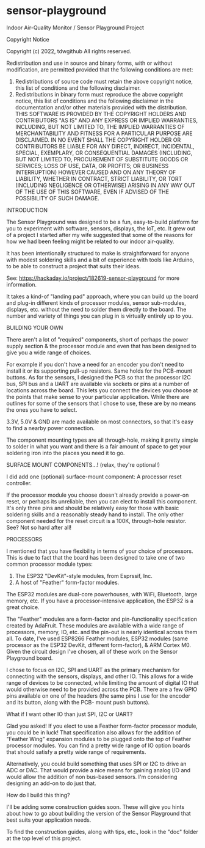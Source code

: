 # sensor-playground

Indoor Air-Quality Monitor / Sensor Playground Project

Copyright Notice

Copyright (c) 2022, tdwgithub
All rights reserved.

Redistribution and use in source and binary forms, with or without
modification, are permitted provided that the following conditions are met:
1. Redistributions of source code must retain the above copyright notice, this
   list of conditions and the following disclaimer.
2. Redistributions in binary form must reproduce the above copyright notice,
   this list of conditions and the following disclaimer in the documentation
   and/or other materials provided with the distribution.
THIS SOFTWARE IS PROVIDED BY THE COPYRIGHT HOLDERS AND CONTRIBUTORS "AS IS"
AND ANY EXPRESS OR IMPLIED WARRANTIES, INCLUDING, BUT NOT LIMITED TO, THE
IMPLIED WARRANTIES OF MERCHANTABILITY AND FITNESS FOR A PARTICULAR PURPOSE ARE
DISCLAIMED. IN NO EVENT SHALL THE COPYRIGHT HOLDER OR CONTRIBUTORS BE LIABLE
FOR ANY DIRECT, INDIRECT, INCIDENTAL, SPECIAL, EXEMPLARY, OR CONSEQUENTIAL
DAMAGES (INCLUDING, BUT NOT LIMITED TO, PROCUREMENT OF SUBSTITUTE GOODS OR
SERVICES; LOSS OF USE, DATA, OR PROFITS; OR BUSINESS INTERRUPTION) HOWEVER
CAUSED AND ON ANY THEORY OF LIABILITY, WHETHER IN CONTRACT, STRICT LIABILITY,
OR TORT (INCLUDING NEGLIGENCE OR OTHERWISE) ARISING IN ANY WAY OUT OF THE USE
OF THIS SOFTWARE, EVEN IF ADVISED OF THE POSSIBILITY OF SUCH DAMAGE.

INTRODUCTION

The Sensor Playground was designed to be a fun, easy-to-build platform for you
to experiment with software, sensors, displays, the IoT, etc.  It grew out of
a project I started after my wife suggested that some of the reasons for how
we had been feeling might be related to our indoor air-quality. 

It has been intentionally structured to make is straightforward for anyone 
with modest soldering skills and a bit of experience with tools like Arduino, 
to be able to construct a project that suits their ideas.

See: https://hackaday.io/project/182619-sensor-playground for more information.


It takes a kind-of "landing pad" approach, where you can build up the board 
and plug-in different kinds of processor modules, sensor sub-modules, displays,
etc. without the need to solder them directly to the board.  The number and 
variety of things you can plug in is virtually entirely up to you.

BUILDING YOUR OWN

There aren't a lot of "required" components, short of perhaps the power supply
section & the processor module and even that has been designed to give you a
wide range of choices.  

For example if you don't have a need for an encoder you don't need to install
it or its supporting pull-up resistors.  Same holds for the PCB-mount buttons.  As for
the sensors, I designed the PCB so that the processor I2C bus, SPI bus and a UART
are available via sockets or pins at a number of locations across the board.
This lets you connect the devices you choose at the points that make sense to
your particular application.  While there are outlines for some of the sensors
that I chose to use, these are by no means the ones you have to select.

3.3V, 5.0V & GND are made available on most connectors, so that it's easy to 
find a nearby power connection.

The component mounting types are all through-hole, making it pretty simple to
solder in what you want and there is a fair amount of space to get your soldering
iron into the places you need it to go.

SURFACE MOUNT COMPONENTS...! (relax, they're optional!)

I did add one (optional) surface-mount component: A processor reset controller.

If the processor module you choose doesn't already provide a power-on reset, or
perhaps its unreliable, then you can elect to install this component.  It's only
three pins and should be relatively easy for those with basic soldering skills and
a reasonably steady hand to install.  The only other component needed for the reset
circuit is a 100K, through-hole resistor.  See?  Not so hard after all!

PROCESSORS

I mentioned that you have flexibility in terms of your choice of processors.  This
is due to fact that the board has been designed to take one of two common processor
module types:

1. The ESP32 "DevKit"-style modules, from Esprssif, Inc.
2. A host of "Feather" form-factor modules.

The ESP32 modules are dual-core powerhouses, with WiFi, Bluetooth, large memory, etc.
If you have a processor-intensive application, the ESP32 is a great choice.

The "Feather" modules are a form-factor and pin-functionality specification created
by AdaFruit.  These modules are available with a wide range of processors, memory, 
IO, etc. and the pin-out is nearly identical across them all.  To date, I've used
ESP8266 Feather modules, ESP32 modules (same processor as the ESP32 DevKit, 
different form-factor), & ARM Cortex M0.  Given the circuit design I've chosen, 
all of these work on the Sensor Playground board.

I chose to focus on I2C, SPI and UART as the primary mechanism for connecting with the
sensors, displays, and other IO.  This allows for a wide range of devices to be 
connected, while limiting the amount of digital IO that would otherwise need to be
provided across the PCB.  There are a few  GPIO pins available on one of 
the headers (the same pins I use for the encoder and its button, along with the PCB-
mount push buttons).  

What if I want other IO than just SPI, I2C or UART?

Glad you asked!  If you elect to use a Feather form-factor processor module, you could
be in luck!  That specification also allows for the addition of "Feather Wing" expansion
modules to be plugged onto the top of Feather processor modules.  You can find a
pretty wide range of IO option boards that should satisfy a pretty wide range of requirements.

Alternatively, you could build something that uses SPI or I2C to drive an ADC or DAC.  That
would provide a nice means for gaining analog I/O and would allow the addition of 
non bus-based sensors.  I'm considering designing an add-on to do just that.

How do I build this thing?

I'll be adding some construction guides soon.  These will give you hints about how to go
about building the version of the Sensor Playground that best suits your application 
needs.

To find the construction guides, along with tips, etc., look in the "doc" folder at the
top level of this project.
